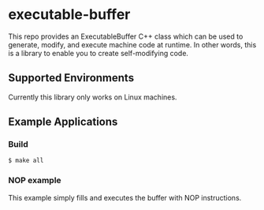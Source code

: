 # executable-buffer

This repo provides an ExecutableBuffer C++ class which can be used to
generate, modify, and execute machine code at runtime. In other words,
this is a library to enable you to create self-modifying code.

## Supported Environments

Currently this library only works on Linux machines.

## Example Applications

### Build

```
$ make all
```

### NOP example

This example simply fills and executes the buffer with NOP instructions.
